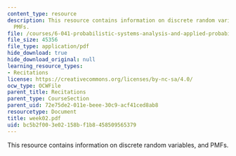 ```yaml
---
content_type: resource
description: This resource contains information on discrete random variables, and
  PMFs.
file: /courses/6-041-probabilistic-systems-analysis-and-applied-probability-spring-2006/bc5b2f003e02158bf1b8458509565379_week02.pdf
file_size: 45356
file_type: application/pdf
hide_download: true
hide_download_original: null
learning_resource_types:
- Recitations
license: https://creativecommons.org/licenses/by-nc-sa/4.0/
ocw_type: OCWFile
parent_title: Recitations
parent_type: CourseSection
parent_uid: 72e75de2-011e-beee-30c9-acf41ced8ab8
resourcetype: Document
title: week02.pdf
uid: bc5b2f00-3e02-158b-f1b8-458509565379
---
```

This resource contains information on discrete random variables, and PMFs.